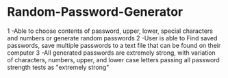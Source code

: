 # Random-Password-Generator

1 -Able to choose contents of password, upper, lower, special characters and numbers or generate random passwords
2 -User is able to Find saved passwords, save multiple passwords to a text file that can be found on their computer
3 -All generated passwords are extremely strong, with variation of characters, numbers, upper, and lower case letters passing all password strength tests as "extremely strong"
